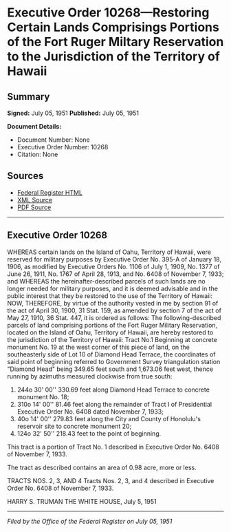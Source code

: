 # Executive Order 10268—Restoring Certain Lands Comprisings Portions of the Fort Ruger Miltary Reservation to the Jurisdiction of the Territory of Hawaii

## Summary

**Signed:** July 05, 1951
**Published:** July 05, 1951

**Document Details:**
- Document Number: None
- Executive Order Number: 10268
- Citation: None

## Sources
- [Federal Register HTML](https://www.presidency.ucsb.edu/documents/executive-order-10268-restoring-certain-lands-comprisings-portions-the-fort-ruger-miltary)
- [XML Source](None)
- [PDF Source](None)

---

## Executive Order 10268

WHEREAS certain lands on the Island of Oahu, Territory of Hawaii, were reserved for military purposes by Executive Order No. 395-A of January 18, 1906, as modified by Executive Orders No. 1106 of July 1, 1909, No. 1377 of June 26, 1911, No. 1767 of April 28, 1913, and No. 6408 of November 7, 1933; and
WHEREAS the hereinafter-described parcels of such lands are no longer needed for military purposes, and it is deemed advisable and in the public interest that they be restored to the use of the Territory of Hawaii:
NOW, THEREFORE, by virtue of the authority vested in me by section 91 of the act of April 30, 1900, 31 Stat. 159, as amended by section 7 of the act of May 27, 1910, 36 Stat. 447, it is ordered as follows:
The following-described parcels of land comprising portions of the Fort Ruger Military Reservation, located on the Island of Oahu, Territory of Hawaii, are hereby restored to the jurisdiction of the Territory of Hawaii:
Tract No.1
Beginning at concrete monument No. 19 at the west corner of this piece of land, on the southeasterly side of Lot 10 of Diamond Head Terrace, the coordinates of said point of beginning referred to Government Survey triangulation station "Diamond Head" being 349.65 feet south and 1,673.06 feet west, thence running by azimuths measured clockwise from true south:
1. 244o 30' 00'' 330.69 feet along Diamond Head Terrace to concrete monument No. 18;
2. 310o 14' 00'' 81.46 feet along the remainder of Tract I of Presidential Executive Order No. 6408 dated November 7, 1933;
3. 40o 14' 00'' 279.83 feet along the City and County of Honolulu's reservoir site to concrete monument 20;
4. 124o 32' 50'' 218.43 feet to the point of beginning.

This tract is a portion of Tract No. 1 described in Executive Order No. 6408 of November 7, 1933.

The tract as described contains an area of 0.98 acre, more or less.

TRACTS NOS. 2, 3, AND 4
Tracts Nos. 2, 3, and 4 described in Executive Order No. 6408 of November 7, 1933.

HARRY S. TRUMAN
THE WHITE HOUSE,
July 5, 1951

---

*Filed by the Office of the Federal Register on July 05, 1951*
